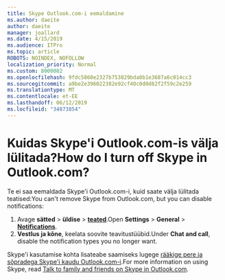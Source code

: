 ```yaml
---
title: Skype Outlook.com-i eemaldamine
ms.author: daeite
author: daeite
manager: joallard
ms.date: 4/15/2019
ms.audience: ITPro
ms.topic: article
ROBOTS: NOINDEX, NOFOLLOW
localization_priority: Normal
ms.custom: 8000082
ms.openlocfilehash: 9fdc5860e2327b753829bda0b1e3687a6c014cc3
ms.sourcegitcommit: a9be2e396022382e92cf40c0d0d82f2f59c2e259
ms.translationtype: MT
ms.contentlocale: et-EE
ms.lasthandoff: 06/12/2019
ms.locfileid: "34873854"
---
```

# <a name="how-do-i-turn-off-skype-in-outlookcom"></a><span data-ttu-id="24ba5-102">Kuidas Skype'i Outlook.com-is välja lülitada?</span><span class="sxs-lookup"><span data-stu-id="24ba5-102">How do I turn off Skype in Outlook.com?</span></span>

<span data-ttu-id="24ba5-103">Te ei saa eemaldada Skype'i Outlook.com-i, kuid saate välja lülitada teatised:</span><span class="sxs-lookup"><span data-stu-id="24ba5-103">You can't remove Skype from Outlook.com, but you can disable notifications:</span></span>

1. <span data-ttu-id="24ba5-104">Avage **sätted** > **üldise** > **[teated](https://outlook.live.com/mail/options/general/notifications)**.</span><span class="sxs-lookup"><span data-stu-id="24ba5-104">Open **Settings** > **General** > **[Notifications](https://outlook.live.com/mail/options/general/notifications)**.</span></span> 
2. <span data-ttu-id="24ba5-105">**Vestlus ja kõne**, keelata soovite teavitustüübid.</span><span class="sxs-lookup"><span data-stu-id="24ba5-105">Under **Chat and call**, disable the notification types you no longer want.</span></span>

<span data-ttu-id="24ba5-106">Skype'i kasutamise kohta lisateabe saamiseks lugege [rääkige pere ja sõpradega Skype'i kaudu Outlook.com-i](https://support.office.com/article/83c6a5b1-3921-479c-b9e9-e753ce59c1fa).</span><span class="sxs-lookup"><span data-stu-id="24ba5-106">For more information on using Skype, read [Talk to family and friends on Skype in Outlook.com](https://support.office.com/article/83c6a5b1-3921-479c-b9e9-e753ce59c1fa).</span></span>